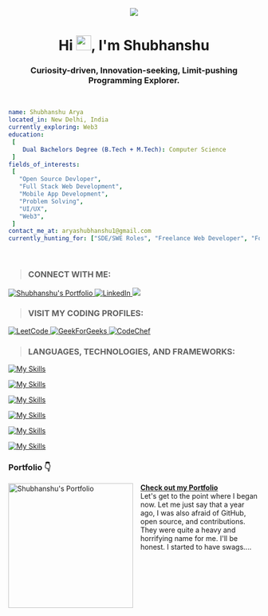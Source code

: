 <p align="center"><img src="https://github.com/user-attachments/assets/3590946b-f4d1-4f4c-bd21-22d4ebe7263a"></p>

<h1 align="center">Hi <img src="https://raw.githubusercontent.com/MartinHeinz/MartinHeinz/master/wave.gif" width="30px">, I'm Shubhanshu</h1>
<h3 align="center">Curiosity-driven, Innovation-seeking, Limit-pushing Programming Explorer.</h3>
<br />

 ```yaml
name: Shubhanshu Arya
located_in: New Delhi, India
currently_exploring: Web3
education:
  [
     Dual Bachelors Degree (B.Tech + M.Tech): Computer Science
  ]
fields_of_interests:
  [
    "Open Source Devloper",
    "Full Stack Web Development",
    "Mobile App Development",
    "Problem Solving",
    "UI/UX",
    "Web3",
  ]
contact_me_at: aryashubhanshu1@gmail.com
currently_hunting_for: ["SDE/SWE Roles", "Freelance Web Developer", "Founding Engineer"]
```

<br />

>### CONNECT WITH ME: 
<p align="left">
 <a href="https://thisisshubh.online" target="_blank">
  <img src="https://img.shields.io/badge/Website-DC143C?style=for-the-badge&logo=medium&logoColor=white" alt="Shubhanshu's Portfolio" />
 </a>
 <a href="https://www.linkedin.com/in/shubharya/" target="_blank">
  <img src="https://img.shields.io/badge/LinkedIn-0077B5?style=for-the-badge&logo=linkedin&logoColor=white" alt="LinkedIn"/>
 </a>
 <a href="https://twitter.com/ShubhanshuSays" target="_blank">
  <img src="https://img.shields.io/badge/Twitter-1DA1F2?style=for-the-badge&logo=twitter&logoColor=white" />
 </a>
</p>


>### VISIT MY CODING PROFILES:
<p align="left">
  <a href="https://leetcode.com/_shubh_/" target="_blank">
  <img src="https://img.shields.io/badge/LeetCode-000000?style=for-the-badge&logo=LeetCode&logoColor=#d16c06" alt="LeetCode" />
 </a> 
  <a href="https://auth.geeksforgeeks.org/user/_shubh_/" target="_blank">
  <img src="https://img.shields.io/badge/GeeksforGeeks-298D46?style=for-the-badge&logo=geeksforgeeks&logoColor=white" alt="GeekForGeeks" />
 </a> 
 <a href="https://www.codechef.com/users/aryashubhanshu/" target="_blank">
  <img src="https://img.shields.io/badge/Codechef-%23B92B27.svg?&style=for-the-badge&logo=Codechef&logoColor=white" alt="CodeChef" >
 </a> 
</p>

> ### LANGUAGES, TECHNOLOGIES, AND FRAMEWORKS:
[![My Skills](https://skillicons.dev/icons?i=c,cpp,js,ts,py,solidity&perline=6)](https://skillicons.dev)

[![My Skills](https://skillicons.dev/icons?i=react,nextjs,redux,html,css,tailwind,bootstrap,materialui,sass,webflow,wordpress&perline=9)](https://skillicons.dev)

[![My Skills](https://skillicons.dev/icons?i=nodejs,express,nginx,mongodb,postgres,prisma&perline=9)](https://skillicons.dev)

[![My Skills](https://skillicons.dev/icons?i=docker,aws,cloudflare,tensorflow,opencv,matlab,sklearn&perline=9)](https://skillicons.dev)

[![My Skills](https://skillicons.dev/icons?i=apple,windows,linux,ubuntu,vscode,vim,bash,atom,netlify,vercel&perline=9)](https://skillicons.dev)

[![My Skills](https://skillicons.dev/icons?i=ps,xd,figma,notion,postman,git,github,npm,yarn&perline=5)](https://skillicons.dev)

### Portfolio 👇
<p>
  <a href="https://thisisshubh.online" title="Shubhanshu Arya's Portfolio Website">
    <img src="https://github.com/user-attachments/assets/92efe6d7-299a-4d99-ba17-5c751a708ec4?w=1600&h=840&fit=crop&crop=entropy&auto=compress,format&format=webp" alt="Shubhanshu's Portfolio" width="250px" style="float: left; margin-right: 15px;" />
  </a>
  <a href="https://thisisshubh.online" title="Shubhanshu Arya's Portfolio Website">
    <strong>Check out my Portfolio</strong>
  </a>
  <br/> Let's get to the point where I began now. Let me just say that a year ago, I was also afraid of GitHub, open source, and contributions. They were quite a heavy and horrifying name for me. I'll be honest. I started to have swags....
</p>
<br />
